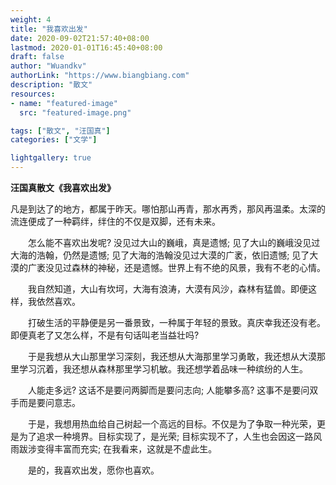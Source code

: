 ```yaml
---
weight: 4
title: "我喜欢出发"
date: 2020-09-02T21:57:40+08:00
lastmod: 2020-01-01T16:45:40+08:00
draft: false
author: "Wuandkv"
authorLink: "https://www.biangbiang.com"
description: "散文"
resources:
- name: "featured-image"
  src: "featured-image.png"

tags: ["散文", "汪国真"]
categories: ["文学"]

lightgallery: true
---
```

**汪国真散文《我喜欢出发》**

<!--more-->
​		凡是到达了的地方，都属于昨天。哪怕那山再青，那水再秀，那风再温柔。太深的流连便成了一种羁绊，绊住的不仅是双脚，还有未来。

　　怎么能不喜欢出发呢? 没见过大山的巍峨，真是遗憾; 见了大山的巍峨没见过大海的浩翰，仍然是遗憾; 见了大海的浩翰没见过大漠的广袤，依旧遗憾; 见了大漠的广袤没见过森林的神秘，还是遗憾。世界上有不绝的风景，我有不老的心情。

　　我自然知道，大山有坎坷，大海有浪涛，大漠有风沙，森林有猛兽。即便这样，我依然喜欢。

　　打破生活的平静便是另一番景致，一种属于年轻的景致。真庆幸我还没有老。即便真老了又怎么样，不是有句话叫老当益壮吗?

　　于是我想从大山那里学习深刻，我还想从大海那里学习勇敢，我还想从大漠那里学习沉着，我还想从森林那里学习机敏。我还想学着品味一种缤纷的人生。

　　人能走多远? 这话不是要问两脚而是要问志向; 人能攀多高? 这事不是要问双手而是要问意志。

　　于是，我想用热血给自己树起一个高远的目标。不仅是为了争取一种光荣，更是为了追求一种境界。目标实现了，是光荣; 目标实现不了，人生也会因这一路风雨跋涉变得丰富而充实; 在我看来，这就是不虚此生。

　　是的，我喜欢出发，愿你也喜欢。